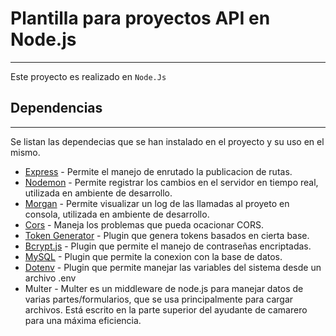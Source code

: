 # Plantilla para proyectos API en Node.js

---

Este proyecto es realizado en ``Node.Js``

## Dependencias

---

Se listan las dependecias que se han instalado en el proyecto y su uso en el mismo.

* [Express](https://www.npmjs.com/package/express) - Permite el manejo de enrutado la publicacion de rutas.
* [Nodemon](https://www.npmjs.com/package/nodemon) - Permite registrar los cambios en el servidor en tiempo real, utilizada en ambiente de desarrollo.
* [Morgan](https://www.npmjs.com/package/morgan) - Permite visualizar un log de las llamadas al proyeto en consola, utilizada en ambiente de desarrollo.
* [Cors](https://www.npmjs.com/package/cors) - Maneja los problemas que pueda ocacionar CORS.
* [Token Generator](https://www.npmjs.com/package/uuid-token-generator) - Plugin que genera tokens basados en cierta base.
* [Bcrypt.js](https://www.npmjs.com/package/bcryptjs) - Plugin que permite el manejo de contraseñas encriptadas.
* [MySQL](https://www.npmjs.com/package/mysql) - Plugin que permite la conexion con la base de datos.
* [Dotenv](https://www.npmjs.com/package/dotenv) - Plugin que permite manejar las variables del sistema desde un archivo .env
* Multer - Multer es un middleware de node.js para manejar datos de varias partes/formularios, que se usa principalmente para cargar archivos. Está escrito en la parte superior del ayudante de camarero para una máxima eficiencia.
